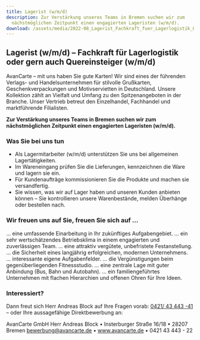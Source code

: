 ```yaml
---
title: Lagerist (w/m/d)
description: Zur Verstärkung unseres Teams in Bremen suchen wir zum
  nächstmöglichen Zeitpunkt einen engagierten Lageristen (w/m/d).
download: /assets/media/2022-08_Lagerist_Fachkraft_fuer_Lagerlogistik_Quereinsteiger.pdf
---
```

## Lagerist (w/m/d) – Fachkraft für Lagerlogistik oder gern auch Quereinsteiger (w/m/d)

AvanCarte – mit uns haben Sie gute Karten! Wir sind eines der führenden Verlags- und Handelsunternehmen für stilvolle Grußkarten, Geschenkverpackungen und Motivservietten in Deutschland. Unsere Kollektion zählt an Vielfalt und Umfang zu den Spitzenangeboten in der Branche. Unser Vertrieb betreut den Einzelhandel, Fachhandel und marktführende Filialisten.

**Zur Verstärkung unseres Teams in Bremen suchen wir zum nächstmöglichen Zeitpunkt einen engagierten Lageristen (w/m/d).**

### Was Sie bei uns tun

* Als Lagermitarbeiter (w/m/d) unterstützen Sie uns bei allgemeinen Lagertätigkeiten.
* Im Wareneingang prüfen Sie die Lieferungen, kennzeichnen die Ware und lagern sie ein.
* Für Kundenaufträge kommissionieren Sie die Produkte und machen sie versandfertig.
* Sie wissen, was wir auf Lager haben und unseren Kunden anbieten können – Sie kontrollieren unsere Warenbestände, melden Überhänge oder bestellen nach.

### Wir freuen uns auf Sie, freuen Sie sich auf ...

... eine umfassende Einarbeitung in Ihr zukünftiges Aufgabengebiet.
... ein sehr wertschätzendes Betriebsklima in einem engagierten und zuverlässigen Team.
... eine attraktiv vergütete, unbefristete Festanstellung.
... die Sicherheit eines langjährig erfolgreichen, modernen Unternehmens.
... interessante eigene Aufgabenfelder.
... die Vergünstigungen beim gegenüberliegenden Fitnessstudio.
... eine zentrale Lage mit guter Anbindung (Bus, Bahn und Autobahn).
... ein familiengeführtes Unternehmen mit flachen Hierarchien und offenen Ohren für Ihre Ideen.

### Interessiert?

Dann freut sich Herr Andreas Block auf Ihre Fragen vorab: [0421/ 43 443 -41](tel:04214344341) – oder Ihre aussagefähige Direktbewerbung an:

AvanCarte GmbH
Herr Andreas Block • Insterburger Straße 16/18 • 28207 Bremen
[bewerbung@avancarte.de](<mailto: bewerbung@avancarte.de>) • www.avancarte.de • 0421 43 443 - 22